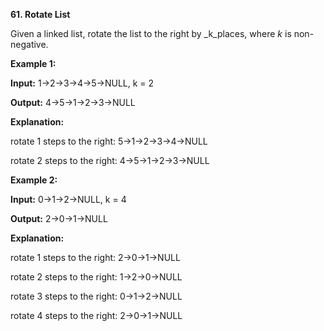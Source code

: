 **61. Rotate List**

Given a linked list, rotate the list to the right by _k_places, where _k_ is non-negative.

**Example 1:**

**Input:** 1-&gt;2-&gt;3-&gt;4-&gt;5-&gt;NULL, k = 2

**Output:** 4-&gt;5-&gt;1-&gt;2-&gt;3-&gt;NULL

**Explanation:**

rotate 1 steps to the right: 5-&gt;1-&gt;2-&gt;3-&gt;4-&gt;NULL

rotate 2 steps to the right: 4-&gt;5-&gt;1-&gt;2-&gt;3-&gt;NULL

**Example 2:**

**Input:** 0-&gt;1-&gt;2-&gt;NULL, k = 4

**Output:** 2-&gt;0-&gt;1-&gt;NULL

**Explanation:**

rotate 1 steps to the right: 2-&gt;0-&gt;1-&gt;NULL

rotate 2 steps to the right: 1-&gt;2-&gt;0-&gt;NULL

rotate 3 steps to the right: 0-&gt;1-&gt;2-&gt;NULL

rotate 4 steps to the right: 2-&gt;0-&gt;1-&gt;NULL
